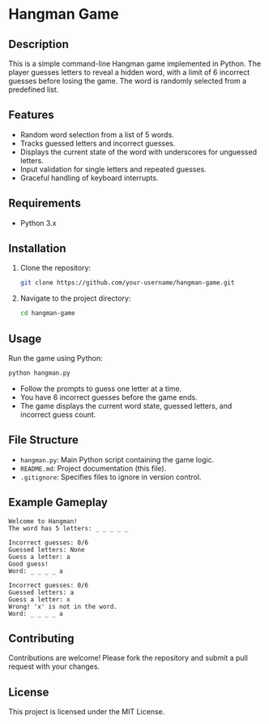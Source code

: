 # Hangman Game

## Description
This is a simple command-line Hangman game implemented in Python. The player guesses letters to reveal a hidden word, with a limit of 6 incorrect guesses before losing the game. The word is randomly selected from a predefined list.

## Features
- Random word selection from a list of 5 words.
- Tracks guessed letters and incorrect guesses.
- Displays the current state of the word with underscores for unguessed letters.
- Input validation for single letters and repeated guesses.
- Graceful handling of keyboard interrupts.

## Requirements
- Python 3.x

## Installation
1. Clone the repository:
   ```bash
   git clone https://github.com/your-username/hangman-game.git
   ```
2. Navigate to the project directory:
   ```bash
   cd hangman-game
   ```

## Usage
Run the game using Python:
```bash
python hangman.py
```
- Follow the prompts to guess one letter at a time.
- You have 6 incorrect guesses before the game ends.
- The game displays the current word state, guessed letters, and incorrect guess count.

## File Structure
- `hangman.py`: Main Python script containing the game logic.
- `README.md`: Project documentation (this file).
- `.gitignore`: Specifies files to ignore in version control.

## Example Gameplay
```
Welcome to Hangman!
The word has 5 letters: _ _ _ _ _

Incorrect guesses: 0/6
Guessed letters: None
Guess a letter: a
Good guess!
Word: _ _ _ _ a

Incorrect guesses: 0/6
Guessed letters: a
Guess a letter: x
Wrong! 'x' is not in the word.
Word: _ _ _ _ a
```

## Contributing
Contributions are welcome! Please fork the repository and submit a pull request with your changes.

## License
This project is licensed under the MIT License.